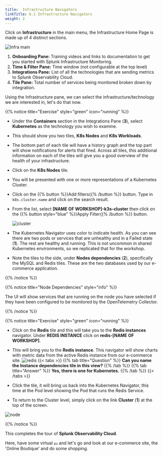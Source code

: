 ```yaml
---
title:  Infrastructure Navigators
linkTitle: 6.1 Infrastructure Navigators
weight: 2
---
```


Click on **Infrastructure** in the main menu, the Infrastructure Home Page is made up of 4 distinct sections.

![Infra main](../images/infrastructure-main.png)

1. **Onboarding Pane:** Training videos and links to documentation to get you started with Splunk Infrastructure Monitoring.
2. **Time & Filter Pane:** Time window (not configurable at the top level)
3. **Integrations Pane:** List of all the technologies that are sending metrics to Splunk Observability Cloud.
4. **Tile Pane:** Total number of services being monitored broken down by integration.

Using the Infrastructure pane, we can select the infrastructure/technology we are interested in, let's do that now.

{{% notice title="Exercise" style="green" icon="running" %}}

* Under the **Containers** section in the Integrations Pane (**3**), select **Kubernetes** as the technology you wish to examine.
* This should show you two tiles, **K8s Nodes** and **K8s Workloads**.
* The bottom part of each tile will have a history graph and the top part will show notifications for alerts that fired. Across all tiles, this additional information on each of the tiles will give you a good overview of the health of your infrastructure.
* Click on the **K8s Nodes** tile.
* You will be presented with one or more representations of a Kubernetes Cluster.
* Click on the {{% button %}}Add filters{{% /button %}} button. Type in `k8s.cluster.name` and click on the search result.
* From the list, select **[NAME OF WORKSHOP]-k3s-cluster** then click on the {{% button style="blue" %}}Apply Filter{{% /button %}} button.

  ![cluster](../images/k8s-cluster.png)

* The Kubernetes Navigator uses color to indicate health. As you can see there are two pods or services that are unhealthy and in a Failed state (**1**). The rest are healthy and running. This is not uncommon in shared Kubernetes environments, so we replicated that for the workshop.
* Note the tiles to the side, under **Nodes dependencies** (**2**), specifically the MySQL and Redis tiles. These are the two databases used by our e-commerce application.

{{% /notice %}}

{{% notice title="Node Dependencies" style="info" %}}

The UI will show services that are running on the node you have selected if they have been configured to be monitored by the OpenTelemetry Collector.

{{% /notice %}}

{{% notice title="Exercise" style="green" icon="running" %}}

* Click on the **Redis** tile and this will take you to the **Redis instances** navigator. Under **REDIS INSTANCE** click on **redis-[NAME OF WORKSHOP]**.
* This will bring you to the **Redis instance**. This navigator will show charts with metric data from the active Redis instance from our e-commerce site.
  ![redis](../images/redis-2.png)
{{< tabs >}}
{{% tab title="Question" %}}
**Can you name the Instance dependencies tile in this view?**
{{% /tab %}}
{{% tab title="Answer" %}}
**Yes, there is one for Kubernetes.**
{{% /tab %}}
{{< /tabs >}}

* Click the tile, it will bring us back into the Kubernetes Navigator, this time at the Pod level showing the Pod that runs the Redis Service.
* To return to the Cluster level, simply click on the link **Cluster** (**1**) at the top of the screen.
 
 ![node](../images/node-link.png)

{{% /notice %}}

This completes the tour of **Splunk Observability Cloud**.

Here, have some virtual 💶 and let's go and look at our e-commerce site, the 'Online Boutique' and do some shopping.
